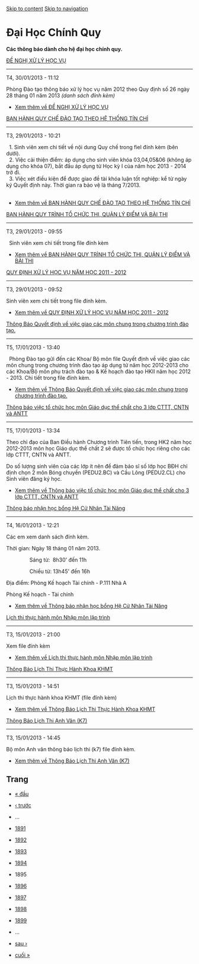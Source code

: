 [Skip to content](https://daa.uit.edu.vn/thongbaochinhquy?page=1894#main)
 [Skip to navigation](https://daa.uit.edu.vn/thongbaochinhquy?page=1894#main-nav)

Đại Học Chính Quy
=================

**Các thông báo dành cho hệ đại học chính quy.**

[ĐỀ NGHỊ XỬ LÝ HỌC VỤ](https://daa.uit.edu.vn/thongbao/de-nghi-xu-ly-hoc-vu)

-----------------------------------------------------------------------------

T4, 30/01/2013 - 11:12

Phòng Đào tạo thông báo xử lý học vụ năm 2012 theo Quy định số 26 ngày 28 tháng 01 năm 2013 _(danh sách đính kèm)_

*   [Xem thêm về ĐỀ NGHỊ XỬ LÝ HỌC VỤ](https://daa.uit.edu.vn/thongbao/de-nghi-xu-ly-hoc-vu "ĐỀ NGHỊ XỬ LÝ HỌC VỤ")
    

[BAN HÀNH QUY CHẾ ĐÀO TẠO THEO HỆ THỐNG TÍN CHỈ](https://daa.uit.edu.vn/thongbao/ban-hanh-quy-che-dao-tao-theo-he-thong-tin-chi)

---------------------------------------------------------------------------------------------------------------------------------

T3, 29/01/2013 - 10:21

  1. Sinh viên xem chi tiết về nội dung Quy chế trong fiel đính kèm (bên dưới).  
  2. Việc cải thiện điểm: áp dụng cho sinh viên khóa 03,04,05&06 (không áp dụng cho khóa 07), bắt đầu áp dụng từ Học kỳ I của năm học 2013 - 2014 trở đi.  
  3. Việc xét điều kiện để được giao đề tài khóa luận tốt nghiệp: kể từ ngày ký Quyết định này. Thời gian ra bảo vệ là tháng 7/2013.  
 

*   [Xem thêm về BAN HÀNH QUY CHẾ ĐÀO TẠO THEO HỆ THỐNG TÍN CHỈ](https://daa.uit.edu.vn/thongbao/ban-hanh-quy-che-dao-tao-theo-he-thong-tin-chi "BAN HÀNH QUY CHẾ ĐÀO TẠO THEO HỆ THỐNG TÍN CHỈ")
    

[BAN HÀNH QUY TRÌNH TỔ CHỨC THI, QUẢN LÝ ĐIỂM VÀ BÀI THI](https://daa.uit.edu.vn/thongbao/ban-hanh-quy-trinh-chuc-thi-quan-ly-diem-va-bai-thi)

-----------------------------------------------------------------------------------------------------------------------------------------------

T3, 29/01/2013 - 09:55

  Sinh viên xem chi tiết trong file đính kèm

*   [Xem thêm về BAN HÀNH QUY TRÌNH TỔ CHỨC THI, QUẢN LÝ ĐIỂM VÀ BÀI THI](https://daa.uit.edu.vn/thongbao/ban-hanh-quy-trinh-chuc-thi-quan-ly-diem-va-bai-thi "BAN HÀNH QUY TRÌNH TỔ CHỨC THI, QUẢN LÝ ĐIỂM VÀ BÀI THI ")
    

[QUY ĐỊNH XỬ LÝ HỌC VỤ NĂM HỌC 2011 - 2012](https://daa.uit.edu.vn/thongbao/quy-dinh-xu-ly-hoc-vu-nam-hoc-2011-2012)

---------------------------------------------------------------------------------------------------------------------

T3, 29/01/2013 - 09:52

Sinh viên xem chi tiết trong file đính kèm.

*   [Xem thêm về QUY ĐỊNH XỬ LÝ HỌC VỤ NĂM HỌC 2011 - 2012](https://daa.uit.edu.vn/thongbao/quy-dinh-xu-ly-hoc-vu-nam-hoc-2011-2012 "QUY ĐỊNH XỬ LÝ HỌC VỤ NĂM HỌC 2011 - 2012")
    

[Thông Báo Quyết định về việc giao các môn chung trong chương trình đào tạo.](https://daa.uit.edu.vn/thongbao/thong-bao-quyet-dinh-ve-viec-giao-cac-mon-chung-trong-chuong-trinh-dao-tao)

------------------------------------------------------------------------------------------------------------------------------------------------------------------------------------------

T5, 17/01/2013 - 13:40

  Phòng Đào tạo gửi đến các Khoa/ Bộ môn file Quyết định về việc giao các môn chung trong chương trình đào tạo áp dụng tử năm học 2012-2013 cho các Khoa/Bộ môn phụ trách đào tạo & Kế hoạch đào tạo HKII năm học 2012 - 2013. Chi tiết trong file đính kèm.

*   [Xem thêm về Thông Báo Quyết định về việc giao các môn chung trong chương trình đào tạo.](https://daa.uit.edu.vn/thongbao/thong-bao-quyet-dinh-ve-viec-giao-cac-mon-chung-trong-chuong-trinh-dao-tao "Thông Báo Quyết định về việc giao các môn chung trong chương trình đào tạo.")
    

[Thông báo việc tổ chức học môn Giáo dục thể chất cho 3 lớp CTTT, CNTN và ANTT](https://daa.uit.edu.vn/thongbao/thong-bao-viec-chuc-hoc-mon-giao-duc-chat-cho-3-lop-cttt-cntn-va-antt)

---------------------------------------------------------------------------------------------------------------------------------------------------------------------------------------

T5, 17/01/2013 - 13:34

Theo chỉ đạo của Ban Điều hành Chương trình Tiên tiến, trong HK2 năm học 2012-2013 môn học Giáo dục thể chất 2 sẽ được tổ chức học riêng cho các lớp CTTT, CNTN và ANTT.

Do số lượng sinh viên của các lớp ít nên để đảm bảo sĩ số lớp học BĐH chỉ định chọn 2 môn Bóng chuyền (PEDU2.BC) và Cầu Lông (PEDU2.CL) cho Sinh viên đăng ký học.

*   [Xem thêm về Thông báo việc tổ chức học môn Giáo dục thể chất cho 3 lớp CTTT, CNTN và ANTT](https://daa.uit.edu.vn/thongbao/thong-bao-viec-chuc-hoc-mon-giao-duc-chat-cho-3-lop-cttt-cntn-va-antt "Thông báo việc tổ chức học môn Giáo dục thể chất cho 3 lớp CTTT, CNTN và ANTT")
    

[Thông báo nhận học bổng Hệ Cử Nhân Tài Năng](https://daa.uit.edu.vn/thongbao/thong-bao-nhan-hoc-bong-he-cu-nhan-tai-nang)

---------------------------------------------------------------------------------------------------------------------------

T4, 16/01/2013 - 12:21

Các em xem danh sách đính kèm.

Thời gian: Ngày 18 tháng 01 năm 2013.

                Sáng từ:  8h30' đến 11h

                Chiều từ: 13h45' đến 16h

Địa điểm: Phòng Kế hoạch Tài chính - P.111 Nhà A

Phòng Kế hoạch - Tài chính

*   [Xem thêm về Thông báo nhận học bổng Hệ Cử Nhân Tài Năng](https://daa.uit.edu.vn/thongbao/thong-bao-nhan-hoc-bong-he-cu-nhan-tai-nang "Thông báo nhận học bổng Hệ Cử Nhân Tài Năng")
    

[Lịch thi thực hành môn Nhập môn lập trình](https://daa.uit.edu.vn/thongbao/lich-thi-thuc-hanh-mon-nhap-mon-lap-trinh)

-----------------------------------------------------------------------------------------------------------------------

T3, 15/01/2013 - 21:00

Xem file đính kèm

*   [Xem thêm về Lịch thi thực hành môn Nhập môn lập trình](https://daa.uit.edu.vn/thongbao/lich-thi-thuc-hanh-mon-nhap-mon-lap-trinh "Lịch thi thực hành môn Nhập môn lập trình")
    

[Thông Báo Lịch Thi Thực Hành Khoa KHMT](https://daa.uit.edu.vn/thongbao/thong-bao-lich-thi-thuc-hanh-khoa-khmt)

---------------------------------------------------------------------------------------------------------------------

T3, 15/01/2013 - 14:51

Lịch thi thực hành khoa KHMT (file đính kèm)

*   [Xem thêm về Thông Báo Lịch Thi Thực Hành Khoa KHMT](https://daa.uit.edu.vn/thongbao/thong-bao-lich-thi-thuc-hanh-khoa-khmt "Thông Báo Lịch Thi Thực Hành Khoa KHMT")
    

[Thông Báo Lịch Thi Anh Văn (K7)](https://daa.uit.edu.vn/thongbao/thong-bao-lich-thi-anh-van-k7)

---------------------------------------------------------------------------------------------------

T3, 15/01/2013 - 14:45

Bộ môn Anh văn thông báo lịch thi (k7) file đính kèm.

*   [Xem thêm về Thông Báo Lịch Thi Anh Văn (K7)](https://daa.uit.edu.vn/thongbao/thong-bao-lich-thi-anh-van-k7 "Thông Báo Lịch Thi Anh Văn  (K7)")
    

Trang
-----

*   [« đầu](https://daa.uit.edu.vn/thongbaochinhquy "Đến trang đầu tiên")
    
*   [‹ trước](https://daa.uit.edu.vn/thongbaochinhquy?page=1893 "Đến trang kế trước")
    
*   …
*   [1891](https://daa.uit.edu.vn/thongbaochinhquy?page=1890 "Đến trang 1891")
    
*   [1892](https://daa.uit.edu.vn/thongbaochinhquy?page=1891 "Đến trang 1892")
    
*   [1893](https://daa.uit.edu.vn/thongbaochinhquy?page=1892 "Đến trang 1893")
    
*   [1894](https://daa.uit.edu.vn/thongbaochinhquy?page=1893 "Đến trang 1894")
    
*   1895
*   [1896](https://daa.uit.edu.vn/thongbaochinhquy?page=1895 "Đến trang 1896")
    
*   [1897](https://daa.uit.edu.vn/thongbaochinhquy?page=1896 "Đến trang 1897")
    
*   [1898](https://daa.uit.edu.vn/thongbaochinhquy?page=1897 "Đến trang 1898")
    
*   [1899](https://daa.uit.edu.vn/thongbaochinhquy?page=1898 "Đến trang 1899")
    
*   …
*   [sau ›](https://daa.uit.edu.vn/thongbaochinhquy?page=1895 "Đến trang kế sau")
    
*   [cuối »](https://daa.uit.edu.vn/thongbaochinhquy?page=1907 "Đến trang cuối cùng")